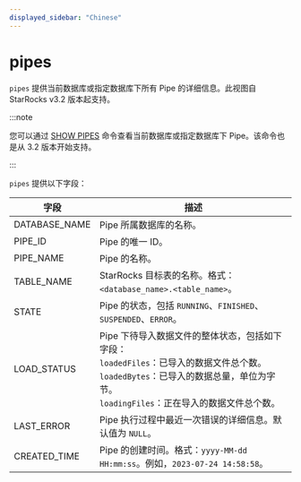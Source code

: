 ```yaml
---
displayed_sidebar: "Chinese"
---
```


# pipes

`pipes` 提供当前数据库或指定数据库下所有 Pipe 的详细信息。此视图自 StarRocks v3.2 版本起支持。

:::note

您可以通过 [SHOW PIPES](../../sql-reference/sql-statements/data-manipulation/SHOW_PIPES.md) 命令查看当前数据库或指定数据库下 Pipe。该命令也是从 3.2 版本开始支持。

:::

`pipes` 提供以下字段：

| **字段**      | **描述**                                                     |
| ------------- | ------------------------------------------------------------ |
| DATABASE_NAME | Pipe 所属数据库的名称。                                      |
| PIPE_ID       | Pipe 的唯一 ID。                                             |
| PIPE_NAME     | Pipe 的名称。                                                |
| TABLE_NAME    | StarRocks 目标表的名称。格式：`<database_name>.<table_name>`。 |
| STATE         | Pipe 的状态，包括 `RUNNING`、`FINISHED`、`SUSPENDED`、`ERROR`。 |
| LOAD_STATUS   | Pipe 下待导入数据文件的整体状态，包括如下字段：<br />`loadedFiles`：已导入的数据文件总个数。<br />`loadedBytes`：已导入的数据总量，单位为字节。<br />`loadingFiles`：正在导入的数据文件总个数。 |
| LAST_ERROR    | Pipe 执行过程中最近一次错误的详细信息。默认值为 `NULL`。     |
| CREATED_TIME  | Pipe 的创建时间。格式：`yyyy-MM-dd HH:mm:ss`。例如，`2023-07-24 14:58:58`。 |
